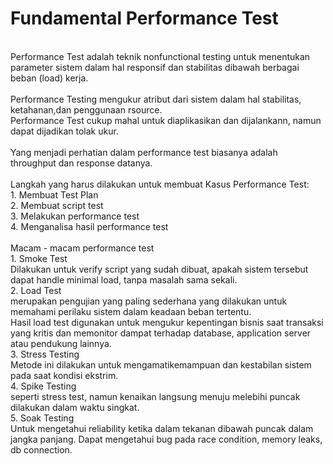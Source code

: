 # Fundamental Performance Test

<br/>Performance Test adalah teknik nonfunctional testing untuk menentukan parameter sistem dalam hal responsif dan stabilitas dibawah berbagai beban (load) kerja.
<br/><br/>Performance Testing mengukur atribut dari sistem dalam hal stabilitas, ketahanan,dan penggunaan rsource.
<br/>Performance Test cukup mahal untuk diaplikasikan dan dijalankann, namun dapat dijadikan tolak ukur.
<br/><br/>Yang menjadi perhatian dalam performance test biasanya adalah throughput dan response datanya.
<br/><br/>Langkah yang harus dilakukan untuk membuat Kasus Performance Test:
<br/>1. Membuat Test Plan
<br/>2. Membuat script test
<br/>3. Melakukan performance test
<br/>4. Menganalisa hasil performance test
<br/><br/>Macam - macam performance test
<br/>1. Smoke Test
<br/>	Dilakukan untuk verify script yang sudah dibuat, apakah sistem tersebut dapat handle minimal load, tanpa masalah sama sekali.
<br/>2. Load Test
<br/>	merupakan pengujian yang paling sederhana yang dilakukan untuk memahami perilaku sistem dalam keadaan beban tertentu.
<br/>	Hasil load test digunakan untuk mengukur kepentingan bisnis saat transaksi yang kritis dan memonitor dampat terhadap database, application server atau pendukung lainnya.
<br/>3. Stress Testing
<br/>	Metode ini dilakukan untuk mengamatikemampuan dan kestabilan sistem pada saat kondisi ekstrim.
<br/>4. Spike Testing
<br/>	seperti stress test, namun kenaikan langsung menuju melebihi puncak dilakukan dalam waktu singkat.
<br/>5. Soak Testing 
<br/>	Untuk mengetahui reliability ketika dalam tekanan dibawah puncak dalam jangka panjang. Dapat mengetahui bug pada race condition, memory leaks, db connection.